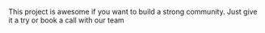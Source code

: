This project is awesome if you want to build a strong community.
Just give it a try or book a call with our team
